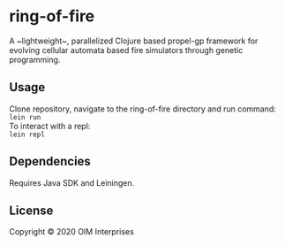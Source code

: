 # ring-of-fire

A ~lightweight~, parallelized Clojure based propel-gp framework for evolving cellular automata based fire simulators through genetic programming.

## Usage

Clone repository, navigate to the ring-of-fire directory and run command: <br />
`lein run`<br />
To interact with a repl: <br />
`lein repl`

## Dependencies

Requires Java SDK and Leiningen. 

## License

Copyright © 2020 OIM Interprises


